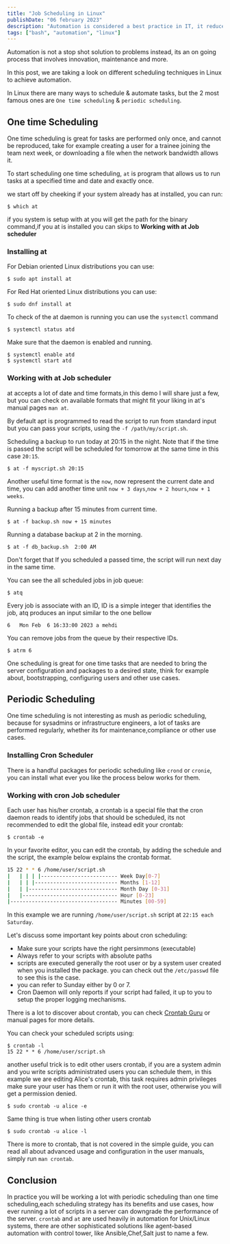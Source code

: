 ```yaml
---
title: "Job Scheduling in Linux"
publishDate: "06 february 2023"
description: "Automation is considered a best practice in IT, it reduces operational overhead, reduces/cut human errors, and save us time."
tags: ["bash", "automation", "linux"]
---
```


Automation is not a stop shot solution to problems instead, its an on going process that involves innovation, maintenance and more.

In this post, we are taking a look on different scheduling techniques in Linux to achieve automation.

In Linux there are many ways to schedule & automate tasks, but the 2 most famous ones are `One time scheduling` & `periodic scheduling`.

## One time Scheduling

One time scheduling is great for tasks are performed only once, and cannot be reproduced, take for example creating a user for a trainee joining the team next week, or downloading a file when the network bandwidth allows it.

To start scheduling one time scheduling, `at` is program that allows us to run tasks at a specified time and date and exactly once.

we start off by cheeking if your system already has at installed, you can run:

```shell
$ which at
```

if you system is setup with at you will get the path for the binary command,if you at is installed you can skips to **Working with at Job scheduler**

### Installing at

For Debian oriented Linux distributions you can use:

```shell
$ sudo apt install at
```

For Red Hat oriented Linux distributions you can use:

```shell
$ sudo dnf install at
```

To check of the at daemon is running you can use the `systemctl` command

```shell
$ systemctl status atd
```

Make sure that the daemon is enabled and running.

```shell
$ systemctl enable atd
$ systemctl start atd
```

### Working with at Job scheduler

at accepts a lot of date and time formats,in this demo I will share just a few, but you can check on available formats that might fit your liking in at's manual pages `man at`.

By default apt is programmed to read the script to run from standard input but you can pass your scripts, using the `-f /path/my/script.sh`.

Scheduling a backup to run today at 20:15 in the night. Note that if the time is passed the script will be scheduled for tomorrow at the same time in this case `20:15`.

```shell
$ at -f myscript.sh 20:15
```

Another useful time format is the `now`, now represent the current date and time, you can add another time unit `now + 3 days`,`now + 2 hours`,`now + 1 weeks`.

Running a backup after 15 minutes from current time.

```shell
$ at -f backup.sh now + 15 minutes
```

Running a database backup at 2 in the morning.

```shell
$ at -f db_backup.sh  2:00 AM
```

Don't forget that If you scheduled a passed time, the script will run next day in the same time.

You can see the all scheduled jobs in job queue:

```shell
$ atq
```

Every job is associate with an ID, ID is a simple integer that identifies the job, atq produces an input similar to the one bellow

```
6	Mon Feb  6 16:33:00 2023 a mehdi
```

You can remove jobs from the queue by their respective IDs.

```shell
$ atrm 6
```

One scheduling is great for one time tasks that are needed to bring the server configuration and packages to a desired state, think for example about, bootstrapping, configuring users and other use cases.

## Periodic Scheduling

One time scheduling is not interesting as mush as periodic scheduling, because for sysadmins or infrastructure engineers, a lot of tasks are performed regularly, whether its for maintenance,compliance or other use cases.

### Installing Cron Scheduler

There is a handful packages for periodic scheduling like `crond` or `cronie`, you can install what ever you like the process below works for them.

### Working with cron Job scheduler

Each user has his/her crontab, a crontab is a special file that the cron daemon reads to identify jobs that should be scheduled, its not recommended to edit the global file, instead edit your crontab:

```shell
$ crontab -e
```

In your favorite editor, you can edit the crontab, by adding the schedule and the script, the example below explains the crontab format.

```bash
15 22 * * 6 /home/user/script.sh
|   | | | |------------------------- Week Day[0-7]
|   | | |--------------------------- Months [1-12]
|   | |----------------------------- Month Day [0-31]
|   |------------------------------- Hour [0-23]
|----------------------------------- Minutes [00-59]
```

In this example we are running `/home/user/script.sh` script at `22:15 each Saturday`.

Let's discuss some important key points about cron scheduling:

- Make sure your scripts have the right persimmons (executable)
- Always refer to your scripts with absolute paths
- scripts are executed generally the root user or by a system user created when you installed the package. you can check out the `/etc/passwd` file to see this is the case.
- you can refer to Sunday either by 0 or 7.
- Cron Daemon will only reports if your script had failed, it up to you to setup the proper logging mechanisms.

There is a lot to discover about crontab, you can check [Crontab Guru](https://crontab.guru/) or manual pages for more details.

You can check your scheduled scripts using:

```shell
$ crontab -l
15 22 * * 6 /home/user/script.sh
```

another useful trick is to edit other users crontab, if you are a system admin and you write scripts administrated users you can schedule them, in this example we are editing Alice's crontab, this task requires admin privileges make sure your user has them or run it with the root user, otherwise you will get a permission denied.

```shell
$ sudo crontab -u alice -e
```

Same thing is true when listing other users crontab

```shell
$ sudo crontab -u alice -l
```

There is more to crontab, that is not covered in the simple guide, you can read all about advanced usage and configuration in the user manuals, simply run `man crontab`.

## Conclusion

In practice you will be working a lot with periodic scheduling than one time scheduling,each scheduling strategy has its benefits and use cases, how ever running a lot of scripts in a server can downgrade the performance of the server. `crontab` and `at` are used heavily in automation for Unix/Linux systems, there are other sophisticated solutions like agent-based automation with control tower, like Ansible,Chef,Salt just to name a few.
